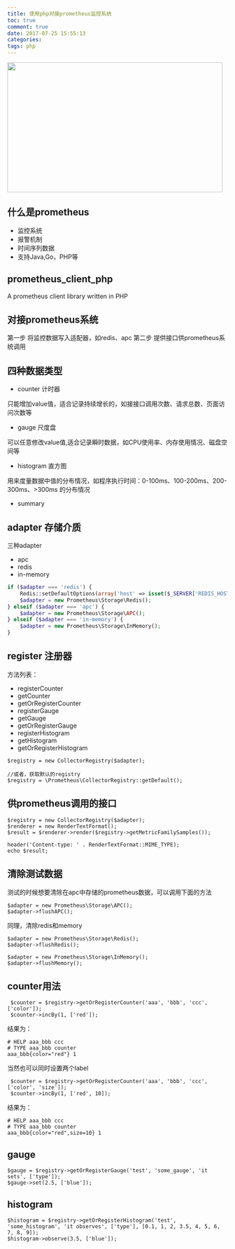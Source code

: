 ```yaml
---
title: 使用php对接prometheus监控系统
toc: true
comment: true
date: 2017-07-25 15:55:13
categories:
tags: php
---
```



<img src="http://o9xbyqajf.bkt.clouddn.com/20170725150097148897159.png" width="492" height="297"/>

<!--more-->

## 什么是prometheus

- 监控系统
- 报警机制
- 时间序列数据
- 支持Java,Go，PHP等

## prometheus_client_php

A prometheus client library written in PHP

<div class="github-widget" data-repo="Jimdo/ prometheus_client_php"></div>

## 对接prometheus系统

第一步 将监控数据写入适配器，如redis、apc
第二步 提供接口供prometheus系统调用


## 四种数据类型

- counter 计时器

只能增加value值，适合记录持续增长的，如接接口调用次数、请求总数、页面访问次数等

- gauge 尺度盘

可以任意修改value值,适合记录瞬时数据，如CPU使用率、内存使用情况、磁盘空间等

- histogram 直方图

用来度量数据中值的分布情况，如程序执行时间：0-100ms、100-200ms、200-300ms、>300ms 的分布情况

- summary

## adapter 存储介质

三种adapter

- apc
- redis
- in-memory

``` php
if ($adapter === 'redis') {
    Redis::setDefaultOptions(array('host' => isset($_SERVER['REDIS_HOST']) ? $_SERVER['REDIS_HOST'] : '127.0.0.1'));
    $adapter = new Prometheus\Storage\Redis();
} elseif ($adapter === 'apc') {
    $adapter = new Prometheus\Storage\APC();
} elseif ($adapter === 'in-memory') {
    $adapter = new Prometheus\Storage\InMemory();
}
```


## register 注册器

方法列表：

- registerCounter
- getCounter 
- getOrRegisterCounter
- registerGauge
- getGauge
- getOrRegisterGauge
- registerHistogram
- getHistogram 
- getOrRegisterHistogram

```
$registry = new CollectorRegistry($adapter);

//或者，获取默认的registry
$registry = \Prometheus\CollectorRegistry::getDefault();
```

## 供prometheus调用的接口

```
$registry = new CollectorRegistry($adapter);
$renderer = new RenderTextFormat();
$result = $renderer->render($registry->getMetricFamilySamples());

header('Content-type: ' . RenderTextFormat::MIME_TYPE);
echo $result;
```

## 清除测试数据

测试的时候想要清除在apc中存储的prometheus数据，可以调用下面的方法

```
$adapter = new Prometheus\Storage\APC();
$adapter->flushAPC();
```



同理，清除redis和memory

```
$adapter = new Prometheus\Storage\Redis();
$adapter->flushRedis();

$adapter = new Prometheus\Storage\InMemory();
$adapter->flushMemory();
```

## counter用法
 
 

```
 $counter = $registry->getOrRegisterCounter('aaa', 'bbb', 'ccc', ['color']);
 $counter->incBy(1, ['red']);
```
 
 结果为：
 
```
# HELP aaa_bbb ccc
# TYPE aaa_bbb counter
aaa_bbb{color="red"} 1
```


当然也可以同时设置两个label


```
 $counter = $registry->getOrRegisterCounter('aaa', 'bbb', 'ccc', ['color', 'size']);
 $counter->incBy(1, ['red', 10]);
```

 结果为：
 
```
# HELP aaa_bbb ccc
# TYPE aaa_bbb counter
aaa_bbb{color="red",size=10} 1
```

## gauge

```
$gauge = $registry->getOrRegisterGauge('test', 'some_gauge', 'it sets', ['type']);
$gauge->set(2.5, ['blue']);
```

## histogram

```
$histogram = $registry->getOrRegisterHistogram('test', 'some_histogram', 'it observes', ['type'], [0.1, 1, 2, 3.5, 4, 5, 6, 7, 8, 9]);
$histogram->observe(3.5, ['blue']);
```

